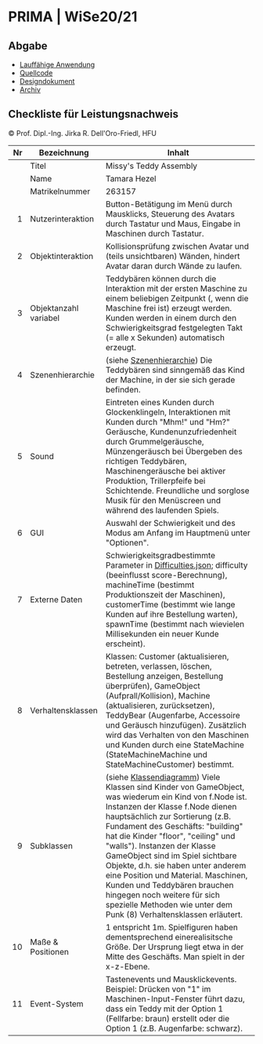 # PRIMA | WiSe20/21

## Abgabe

- [Lauffähige Anwendung](https://tannenmeise.github.io/Missys-Teddy-Assembly/Build/Main.html)
- [Quellcode](https://github.com/Tannenmeise/Missys-Teddy-Assembly/tree/main/SourceCode)
- [Designdokument](https://github.com/Tannenmeise/Missys-Teddy-Assembly/blob/main/Dokumente/Designdokument.pdf)
- [Archiv](https://github.com/Tannenmeise/Missys-Teddy-Assembly/blob/main/Dokumente/Archiv.zip)

## Checkliste für Leistungsnachweis
© Prof. Dipl.-Ing. Jirka R. Dell'Oro-Friedl, HFU

| Nr | Bezeichnung           | Inhalt                                                                                                                                                                                                                                                                         |
|---:|-----------------------|--------------------------------------------------------------------------------------------------------------------------------------------------------------------------------------------------------------------------------------------------------------------------------|
|    | Titel                 | Missy's Teddy Assembly
|    | Name                  | Tamara Hezel
|    | Matrikelnummer        | 263157
|  1 | Nutzerinteraktion     | Button-Betätigung im Menü durch Mausklicks, Steuerung des Avatars durch Tastatur und Maus, Eingabe in Maschinen durch Tastatur.                                                                                                                                              |
|  2 | Objektinteraktion     | Kollisionsprüfung zwischen Avatar und (teils unsichtbaren) Wänden, hindert Avatar daran durch Wände zu laufen.                                                                                                                                                                                |
|  3 | Objektanzahl variabel | Teddybären können durch die Interaktion mit der ersten Maschine zu einem beliebigen Zeitpunkt (, wenn die Maschine frei ist) erzeugt werden. Kunden werden in einem durch den Schwierigkeitsgrad festgelegten Takt (= alle x Sekunden) automatisch erzeugt.                                                                                                                                                    |
|  4 | Szenenhierarchie      | (siehe [Szenenhierarchie](https://github.com/Tannenmeise/Missys-Teddy-Assembly/blob/main/Dokumente/Szenenhierarchie.pdf)) Die Teddybären sind sinngemäß das Kind der Machine, in der sie sich gerade befinden.                                                                                                                                                        |
|  5 | Sound                 | Eintreten eines Kunden durch Glockenklingeln, Interaktionen mit Kunden durch "Mhm!" und "Hm?" Geräusche, Kundenunzufriedenheit durch Grummelgeräusche, Münzengeräusch bei Übergeben des richtigen Teddybären, Maschinengeräusche bei aktiver Produktion, Trillerpfeife bei Schichtende. Freundliche und sorglose Musik für den Menüscreen und während des laufenden Spiels.                                                         |
|  6 | GUI                   | Auswahl der Schwierigkeit und des Modus am Anfang im Hauptmenü unter "Optionen".                                            |
|  7 | Externe Daten         | Schwierigkeitsgradbestimmte Parameter in [Difficulties.json](); difficulty (beeinflusst score-Berechnung), machineTime (bestimmt Produktionszeit der Maschinen), customerTime (bestimmt wie lange Kunden auf ihre Bestellung warten), spawnTime (bestimmt nach wievielen Millisekunden ein neuer Kunde erscheint).                                                            |
|  8 | Verhaltensklassen     | Klassen: Customer (aktualisieren, betreten, verlassen, löschen, Bestellung anzeigen, Bestellung überprüfen), GameObject (Aufprall/Kollision), Machine (aktualisieren, zurücksetzen), TeddyBear (Augenfarbe, Accessoire und Geräusch hinzufügen). Zusätzlich wird das Verhalten von den Maschinen und Kunden durch eine StateMachine (StateMachineMachine und StateMachineCustomer) bestimmt.                                                                                        |
|  9 | Subklassen            | (siehe [Klassendiagramm](https://github.com/Tannenmeise/Missys-Teddy-Assembly/blob/main/Dokumente/Klassendiagramm.pdf)) Viele Klassen sind Kinder von GameObject, was wiederum ein Kind von f.Node ist. Instanzen der Klasse f.Node dienen hauptsächlich zur Sortierung (z.B. Fundament des Geschäfts: "building" hat die Kinder "floor", "ceiling" und "walls"). Instanzen der Klasse GameObject sind im Spiel sichtbare Objekte, d.h. sie haben unter anderem eine Position und Material. Maschinen, Kunden und Teddybären brauchen hingegen noch weitere für sich spezielle Methoden wie unter dem Punk (8) Verhaltensklassen erläutert. |
| 10 | Maße & Positionen     | 1 entspricht 1m. Spielfiguren haben dementsprechend einerealisitsche Größe. Der Ursprung liegt etwa in der Mitte des Geschäfts. Man spielt in der x-z-Ebene.                                                                |
| 11 | Event-System          | Tastenevents und Mausklickevents. Beispiel: Drücken von "1" im Maschinen-Input-Fenster führt dazu, dass ein Teddy mit der Option 1 (Fellfarbe: braun) erstellt oder die Option 1 (z.B. Augenfarbe: schwarz).                                                                                                                                                                                  |
